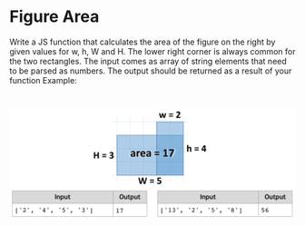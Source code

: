 # Figure Area
Write a JS function that calculates the area of the figure on the right by given values for w, h, W and H. 
The lower right corner is always common for the two rectangles.
The input comes as array of string elements that need to be parsed as numbers.
The output should be returned as a result of your function
Example:

# ![Examples](example.png)